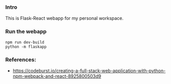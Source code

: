 
### Intro
This is Flask-React webapp for my personal workspace.

### Run the webapp
```buildoutcfg
npm run dev-build
python -m flaskapp
```

### References:
- https://codeburst.io/creating-a-full-stack-web-application-with-python-npm-webpack-and-react-8925800503d9